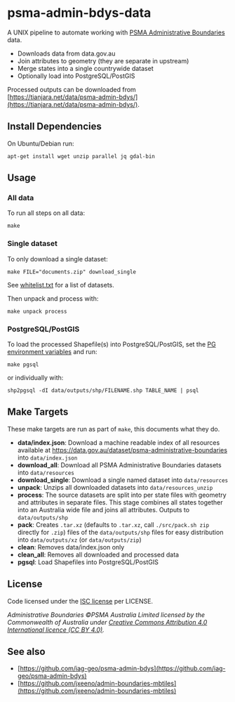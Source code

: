 # psma-admin-bdys-data

A UNIX pipeline to automate working with [PSMA Administrative Boundaries](https://data.gov.au/dataset/psma-administrative-boundaries) data.

- Downloads data from data.gov.au
- Join attributes to geometry (they are separate in upstream)
- Merge states into a single countrywide dataset
- Optionally load into PostgreSQL/PostGIS

Processed outputs can be downloaded from [https://tianjara.net/data/psma-admin-bdys/](https://tianjara.net/data/psma-admin-bdys/).

## Install Dependencies

On Ubuntu/Debian run:

    apt-get install wget unzip parallel jq gdal-bin

## Usage
### All data
To run all steps on all data:

    make

### Single dataset
To only download a single dataset:

    make FILE="documents.zip" download_single

See [whitelist.txt](https://github.com/andrewharvey/psma-admin-bdys-data/blob/master/whitelist.txt) for a list of datasets.

Then unpack and process with:

    make unpack process

### PostgreSQL/PostGIS
To load the processed Shapefile(s) into PostgreSQL/PostGIS, set the [PG environment variables](https://www.postgresql.org/docs/current/static/libpq-envars.html) and run:

    make pgsql

or individually with:

    shp2pgsql -dI data/outputs/shp/FILENAME.shp TABLE_NAME | psql

## Make Targets

These make targets are run as part of `make`, this documents what they do.

- **data/index.json**: Download a machine readable index of all resources available at https://data.gov.au/dataset/psma-administrative-boundaries into `data/index.json`
- **download_all**: Download all PSMA Administrative Boundaries datasets into `data/resources`
- **download_single**: Download a single named dataset into `data/resources`
- **unpack**: Unzips all downloaded datasets into `data/resources_unzip`
- **process**: The source datasets are split into per state files with geometry and attributes in separate files. This stage combines all states together into an Australia wide file and joins all attributes. Outputs to `data/outputs/shp`
- **pack**: Creates `.tar.xz` (defaults to `.tar.xz`, call `./src/pack.sh zip` directly for `.zip`) files of the `data/outputs/shp` files for easy distribution into `data/outputs/xz` (or `data/outputs/zip`)
- **clean**: Removes data/index.json only
- **clean_all**: Removes all downloaded and processed data
- **pgsql**: Load Shapefiles into PostgreSQL/PostGIS

## License

Code licensed under the [ISC license](https://opensource.org/licenses/ISC) per LICENSE.

_Administrative Boundaries ©PSMA Australia Limited licensed by the Commonwealth of Australia under [Creative Commons Attribution 4.0 International licence (CC BY 4.0)](https://creativecommons.org/licenses/by/4.0/)._

## See also

- [https://github.com/iag-geo/psma-admin-bdys](https://github.com/iag-geo/psma-admin-bdys)
- [https://github.com/jxeeno/admin-boundaries-mbtiles](https://github.com/jxeeno/admin-boundaries-mbtiles)
